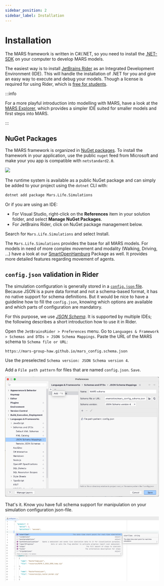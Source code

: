 ```yaml
---
sidebar_position: 2
sidebar_label: Installation
---
```


# Installation

The MARS framework is written in C#/.NET, so you need to install the [.NET-SDK](https://dotnet.microsoft.com/en-us/download) on your computer to develop MARS models.

The easiest way is to install [JetBrains Rider](https://www.jetbrains.com/rider/) as an Integrated Development Environment (IDE). This will handle the installation of .NET for you and give an easy way to execute and debug your models. Though a license is required for using Rider, which is [free for students](https://www.jetbrains.com/community/education/#students).


:::info

For a more playful introduction into modelling with MARS, have a look at the [MARS Explorer](mars-explorer.md), which provides a simpler IDE suited for smaller models and first steps into MARS.

:::

## NuGet Packages

The MARS framework is organized in [NuGet packages](https://www.nuget.org/packages/Mars.Life.Simulations/). To install the framework in your application, use the public `nuget` feed from Microsoft and make your you app is compatible with `netstandard2.0`.

[![](https://img.shields.io/nuget/v/Mars.Life.Simulations?label=Mars.Life.Simulations)](https://www.nuget.org/packages/Mars.Life.Simulations/)

The runtime system is available as a public NuGet package and can simply be added to your project using the `dotnet` CLI with:



```bash
dotnet add package Mars.Life.Simulations
```

Or if you are using an IDE:

- For Visual Studio, right-click on the **References** item in your solution folder, and select **Manage NuGet Packages**.
- For JetBrains Rider, click on NuGet package management below.

Search for `Mars.Life.Simulations` and select Install.

The `Mars.Life.Simulations` provides the base for all MARS models. For models in need of more complex movement and modality (Walking, Driving, …) have a look at our [SmartOpenHamburg](./soh/) Package as well. It provides more detailed features regarding movement of agents.


## `config.json` validation in Rider

The simulation configuration is generally stored in a [`config.json` file](./configuration/sim_config_options.md). Because JSON is a pure data format and not a schema-based format, it has no native support for schema definitions. But it would be nice to have a guideline how to fill the `config.json`, knowing which options are available and which parts of configuration are mandatory.

For this purpose, we use [_JSON Schema_](https://json-schema.org/). It is supported by multiple IDEs; the following describes a short introduction how to use it in Rider.

Open the `JetBrainsRider > Preferences` menu. Go to `Languages & Framework > Schemas and DTDs > JSON Schema Mappings`. Paste the URL of the MARS schema to `Schema file or URL`:

```
https://mars-group-haw.github.io/mars_config.schema.json
```

Use the preselected `Schema version: JSON Schema version 4`. 

Add a `File path pattern` for files that are named `config.json`. `Save`.

![rider_preferences_schema](rider_json_schema_preferences.png)

That's it. Know you have full schema support for manipulation on your simulation configuration json-file.


![rider_json_schema](rider_json_schema.png)